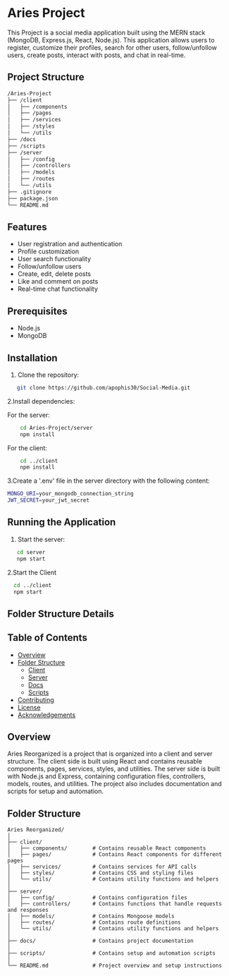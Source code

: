 # Aries Project

This Project is a social media application built using the MERN stack (MongoDB, Express.js, React, Node.js). This application allows users to register, customize their profiles, search for other users, follow/unfollow users, create posts, interact with posts, and chat in real-time.

## Project Structure
```sh
/Aries-Project
├── /client
│   ├── /components
│   ├── /pages
│   ├── /services
│   ├── /styles
│   └── /utils
├── /docs
├── /scripts
├── /server
│   ├── /config
│   ├── /controllers
│   ├── /models
│   ├── /routes
│   └── /utils
├── .gitignore
├── package.json
└── README.md
```

## Features

- User registration and authentication
- Profile customization
- User search functionality
- Follow/unfollow users
- Create, edit, delete posts
- Like and comment on posts
- Real-time chat functionality

## Prerequisites

- Node.js
- MongoDB

## Installation

1. Clone the repository:
```sh
   git clone https://github.com/apophis30/Social-Media.git
```
2.Install dependencies:

For the server:
```sh
    cd Aries-Project/server
    npm install
```
For the client:
```sh
    cd ../client
    npm install
```
3.Create a '.env' file in the server directory with the following content:
```sh
MONGO_URI=your_mongodb_connection_string
JWT_SECRET=your_jwt_secret
```
## Running the Application
1. Start the server:
```sh
   cd server
   npm start
```
2.Start the Client
```sh
  cd ../client
  npm start
```

## Folder Structure Details

## Table of Contents
- [Overview](#overview)
- [Folder Structure](#folder-structure)
  - [Client](#client)
  - [Server](#server)
  - [Docs](#docs)
  - [Scripts](#scripts)
- [Contributing](#contributing)
- [License](#license)
- [Acknowledgements](#acknowledgements)

## Overview
Aries Reorganized is a project that is organized into a client and server structure. The client side is built using React and contains reusable components, pages, services, styles, and utilities. The server side is built with Node.js and Express, containing configuration files, controllers, models, routes, and utilities. The project also includes documentation and scripts for setup and automation.

## Folder Structure
```plaintext
Aries Reorganized/
│
├── client/
│   ├── components/        # Contains reusable React components
│   ├── pages/             # Contains React components for different pages
│   ├── services/          # Contains services for API calls
│   ├── styles/            # Contains CSS and styling files
│   └── utils/             # Contains utility functions and helpers
│
├── server/
│   ├── config/            # Contains configuration files
│   ├── controllers/       # Contains functions that handle requests and responses
│   ├── models/            # Contains Mongoose models
│   ├── routes/            # Contains route definitions
│   └── utils/             # Contains utility functions and helpers
│
├── docs/                  # Contains project documentation
│
├── scripts/               # Contains setup and automation scripts
│
└── README.md              # Project overview and setup instructions
```



